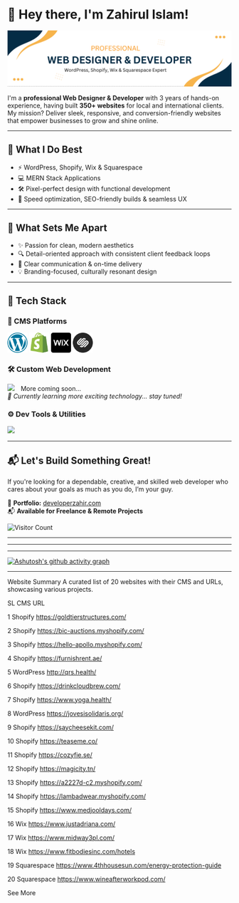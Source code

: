 # 💫 Hey there, I'm Zahirul Islam!
![Developer Zahir Banner](https://github.com/developer-zahir/developer-zahir/blob/main/developer%20zahir%20banner%20image.png)

I'm a **professional Web Designer & Developer** with 3 years of hands-on experience, having built **350+ websites** for local and international clients. My mission? Deliver sleek, responsive, and conversion-friendly websites that empower businesses to grow and shine online.

---

## 💼 What I Do Best

- ⚡ WordPress, Shopify, Wix & Squarespace
- 💻 MERN Stack Applications
- 🛠️ Pixel-perfect design with functional development
- 🚀 Speed optimization, SEO-friendly builds & seamless UX

---

## 🧠 What Sets Me Apart

- ✨ Passion for clean, modern aesthetics  
- 🔍 Detail-oriented approach with consistent client feedback loops  
- 🤝 Clear communication & on-time delivery  
- 💡 Branding-focused, culturally resonant design  

---

## 🧰 Tech Stack

### 🧩 CMS Platforms  
<p align="left">
  <img src="https://github.com/developer-zahir/developer-zahir/raw/main/wordpress.png" height="45" />
  <img src="https://github.com/developer-zahir/developer-zahir/raw/main/shopify.png" height="45" />
  <img src="https://github.com/developer-zahir/developer-zahir/raw/main/wix.png" height="45" />
  <img src="https://github.com/developer-zahir/developer-zahir/raw/main/squarespace.png" height="45" />
</p>

### 🛠️ Custom Web Development  
<p align="left">
  <img src="https://skillicons.dev/icons?i=html,css,tailwind,bootstrap,js,react,firebase,nodejs,express,mongodb" />
   <span style="margin-left:10px;">More coming soon...</span>
  <br> <i>🚧 Currently learning more exciting technology... stay tuned!</i>
</p>

### ⚙️ Dev Tools & Utilities   
<p align="left">
  <img src="https://skillicons.dev/icons?i=postman,git,vscode,figma,notion" />
</p>

---
## 📬 Let's Build Something Great!

If you're looking for a dependable, creative, and skilled web developer who cares about your goals as much as you do, I’m your guy.

🔗 <strong>Portfolio:</strong> <a href="https://developerzahir.com" target="_blank" rel="noopener noreferrer">developerzahir.com</a>  
📬 <strong>Available for Freelance & Remote Projects</strong>

![Visitor Count](https://profile-counter.glitch.me/developer-zahir/count.svg)


---
---
---

[![Ashutosh's github activity graph](https://github-readme-activity-graph.vercel.app/graph?username=developer-zahir&bg_color=151b23&color=ffffff&line=00f710&point=ffffff&area=true&hide_border=true)](https://github.com/developer-zahir)

---
Website Summary
A curated list of 20 websites with their CMS and URLs, showcasing various projects.



SL
CMS
URL



1
Shopify
https://goldtierstructures.com/


2
Shopify
https://bic-auctions.myshopify.com/


3
Shopify
https://hello-apollo.myshopify.com/


4
Shopify
https://furnishrent.ae/


5
WordPress
http://qrs.health/


6
Shopify
https://drinkcloudbrew.com/


7
Shopify
https://www.yoga.health/


8
WordPress
https://jovesisolidaris.org/


9
Shopify
https://saycheesekit.com/


10
Shopify
https://teaseme.co/


11
Shopify
https://cozyfie.se/


12
Shopify
https://magicity.tn/


13
Shopify
https://a2227d-c2.myshopify.com/


14
Shopify
https://lambadwear.myshopify.com/


15
Shopify
https://www.medjooldays.com/


16
Wix
https://www.justadriana.com/


17
Wix
https://www.midway3pl.com/


18
Wix
https://www.fitbodiesinc.com/hotels


19
Squarespace
https://www.4thhousesun.com/energy-protection-guide


20
Squarespace
https://www.wineafterworkpod.com/


See More
